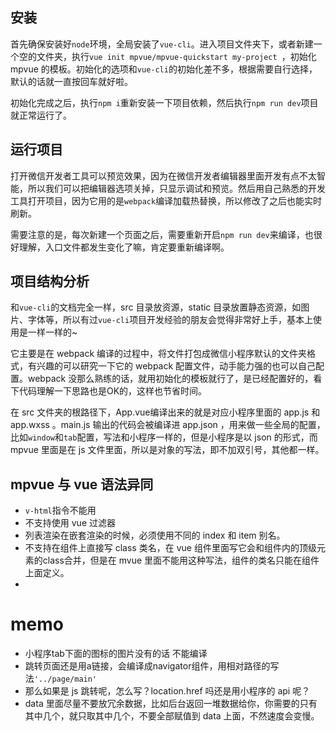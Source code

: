 ## 安装

首先确保安装好`node`环境，全局安装了`vue-cli`。进入项目文件夹下，或者新建一个空的文件夹，执行`vue init mpvue/mpvue-quickstart my-project `，初始化 mpvue 的模板。初始化的选项和`vue-cli`的初始化差不多，根据需要自行选择，默认的话就一直按回车就好啦。  

初始化完成之后，执行`npm i`重新安装一下项目依赖，然后执行`npm run dev`项目就正常运行了。



## 运行项目

打开微信开发者工具可以预览效果，因为在微信开发者编辑器里面开发有点不太智能，所以我们可以把编辑器选项关掉，只显示调试和预览。然后用自己熟悉的开发工具打开项目，因为它用的是`webpack`编译加载热替换，所以修改了之后也能实时刷新。

需要注意的是，每次新建一个页面之后，需要重新开启`npm run dev`来编译，也很好理解，入口文件都发生变化了嘛，肯定要重新编译啊。



## 项目结构分析

和`vue-cli`的文档完全一样，src 目录放资源，static 目录放置静态资源，如图片、字体等，所以有过`vue-cli`项目开发经验的朋友会觉得非常好上手，基本上使用是一样一样的~

它主要是在 webpack 编译的过程中，将文件打包成微信小程序默认的文件夹格式，有兴趣的可以研究一下它的 webpack 配置文件，动手能力强的也可以自己配置。webpack 没那么熟练的话，就用初始化的模板就行了，是已经配置好的，看下代码理解一下思路也是OK的，这样也节省时间。

在 src 文件夹的根路径下，App.vue编译出来的就是对应小程序里面的 app.js 和 app.wxss 。main.js 输出的代码会被编译进 app.json ，用来做一些全局的配置，比如`window`和`tab`配置，写法和小程序一样的，但是小程序是以 json 的形式，而 mpvue 里面是在 js 文件里面，所以是对象的写法，即不加双引号，其他都一样。



## mpvue 与 vue 语法异同

* `v-html`指令不能用
* 不支持使用 vue 过滤器
* 列表渲染在嵌套渲染的时候，必须使用不同的 index 和 item 别名。
* 不支持在组件上直接写 class 类名，在 vue 组件里面写它会和组件内的顶级元素的class合并，但是在 mvue 里面不能用这种写法，组件的类名只能在组件上面定义。
* 



# memo

* 小程序tab下面的图标的图片没有的话 不能编译
* 跳转页面还是用a链接，会编译成navigator组件，用相对路径的写法`'../page/main'`
* 那么如果是 js 跳转呢，怎么写？location.href 吗还是用小程序的 api 呢？
* data 里面尽量不要放冗余数据，比如后台返回一堆数据给你，你需要的只有其中几个，就只取其中几个，不要全部赋值到 data 上面，不然速度会变慢。

